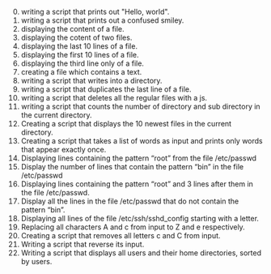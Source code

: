0. writing a script that prints out "Hello, world".
1. writing a script that prints out a confused smiley.
2. displaying the content of a file.
3. displaying the cotent of two files.
4. displaying the last 10 lines of a file.
5. displaying the first 10 lines of a file.
6. displaying the third line only of a file.
7. creating a file which contains a text.
8. writing a script that writes into a directory.
9. writing a script that duplicates the last line of a file.
10. writing a script that deletes all the regular files with a js.
11. writing a script that counts the number of directory and sub directory in the current directory. 
12. Creating a script that displays the 10 newest files in the current directory.
13. Creating a script that takes a list of words as input and prints only words that appear exactly once.
14. Displaying lines containing the pattern “root” from the file /etc/passwd
15. Display the number of lines that contain the pattern “bin” in the file /etc/passwd
16. Displaying lines containing the pattern “root” and 3 lines after them in the file /etc/passwd.
17. Display all the lines in the file /etc/passwd that do not contain the pattern “bin”.
18. Displaying all lines of the file /etc/ssh/sshd_config starting with a letter.
19. Replacing all characters A and c from input to Z and e respectively.
20. Creating a script that removes all letters c and C from input.
21. Writing a script that reverse its input.
22. Writing a script that displays all users and their home directories, sorted by users.
